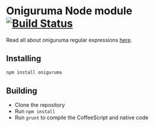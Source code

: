 # Oniguruma Node module [![Build Status](https://travis-ci.org/atom/node-oniguruma.png)](https://travis-ci.org/atom/node-oniguruma)

Read all about oniguruma regular expressions [here](http://www.geocities.jp/kosako3/oniguruma/doc/RE.txt).

## Installing

```sh
npm install oniguruma
```

## Building
  * Clone the repository
  * Run `npm install`
  * Run `grunt` to compile the CoffeeScript and native code
